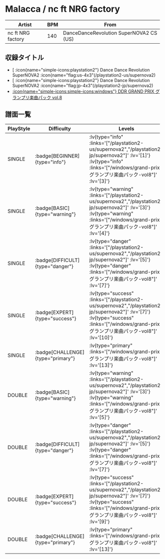 # Malacca / nc ft NRG factory

|Artist|BPM|From|
|------|---|----|
|nc ft NRG factory|140|DanceDanceRevolution SuperNOVA2 CS (US)|

## 収録タイトル

- [ :icon{name="simple-icons:playstation2"} Dance Dance Revolution SuperNOVA2 :icon{name="flag:us-4x3"(/playstation2-us/supernova2)
- [ :icon{name="simple-icons:playstation2"} Dance Dance Revolution SuperNOVA2 :icon{name="flag:jp-4x3"(/playstation2-jp/supernova2)
- [ :icon{name="simple-icons:simple-icons:windows"} DDR GRAND PRIX グランプリ楽曲パック vol.8](/windows/grand-prix#グランプリ楽曲パック-vol8)

## 譜面一覧

|PlayStyle|Difficulty|Levels|Notes|Movie|
|---------|----------|------|-----|-----|
|SINGLE| :badge[BEGINNER]{type="info"} | :lv{type="info" :links='["/playstation2-us/supernova2","/playstation2-jp/supernova2"]' :lv='[1]'}  :lv{type="info" :links='["/windows/grand-prix#グランプリ楽曲パック-vol8"]' :lv='[3]'} |85/0||
|SINGLE| :badge[BASIC]{type="warning"} | :lv{type="warning" :links='["/playstation2-us/supernova2","/playstation2-jp/supernova2"]' :lv='[3]'}  :lv{type="warning" :links='["/windows/grand-prix#グランプリ楽曲パック-vol8"]' :lv='[4]'} |139/2||
|SINGLE| :badge[DIFFICULT]{type="danger"} | :lv{type="danger" :links='["/playstation2-us/supernova2","/playstation2-jp/supernova2"]' :lv='[5]'}  :lv{type="danger" :links='["/windows/grand-prix#グランプリ楽曲パック-vol8"]' :lv='[7]'} |183/2||
|SINGLE| :badge[EXPERT]{type="success"} | :lv{type="success" :links='["/playstation2-us/supernova2","/playstation2-jp/supernova2"]' :lv='[7]'}  :lv{type="success" :links='["/windows/grand-prix#グランプリ楽曲パック-vol8"]' :lv='[10]'} |229/3||
|SINGLE| :badge[CHALLENGE]{type="primary"} | :lv{type="primary" :links='["/windows/grand-prix#グランプリ楽曲パック-vol8"]' :lv='[13]'} |385/18||
|DOUBLE| :badge[BASIC]{type="warning"} | :lv{type="warning" :links='["/playstation2-us/supernova2","/playstation2-jp/supernova2"]' :lv='[3]'}  :lv{type="warning" :links='["/windows/grand-prix#グランプリ楽曲パック-vol8"]' :lv='[5]'} |150/2||
|DOUBLE| :badge[DIFFICULT]{type="danger"} | :lv{type="danger" :links='["/playstation2-us/supernova2","/playstation2-jp/supernova2"]' :lv='[5]'}  :lv{type="danger" :links='["/windows/grand-prix#グランプリ楽曲パック-vol8"]' :lv='[7]'} |186/3||
|DOUBLE| :badge[EXPERT]{type="success"} | :lv{type="success" :links='["/playstation2-us/supernova2","/playstation2-jp/supernova2"]' :lv='[7]'}  :lv{type="success" :links='["/windows/grand-prix#グランプリ楽曲パック-vol8"]' :lv='[9]'} |219/1||
|DOUBLE| :badge[CHALLENGE]{type="primary"} | :lv{type="primary" :links='["/windows/grand-prix#グランプリ楽曲パック-vol8"]' :lv='[13]'} |389/1||
